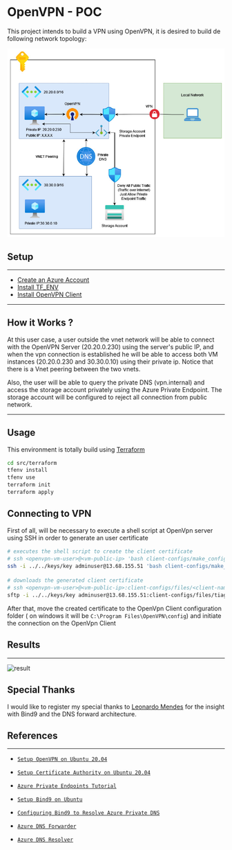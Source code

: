 # OpenVPN - POC

This project intends to build a VPN using OpenVPN, it is desired to build de following network topology:

![topology](./artifacts/OpenVPN.jpg)

## Setup
---

- [Create an Azure Account](https://azure.microsoft.com/en-us/free/)
- [Install TF_ENV](https://github.com/tfutils/tfenv)
- [Install OpenVPN Client](https://openvpn.net/client-connect-vpn-for-windows/)

---

## How it Works ?

At this user case, a user outside the vnet network will be able to connect with the OpenVPN Server (20.20.0.230) using the server's public IP, and when the vpn connection is established he will be able to access both VM instances (20.20.0.230 and 30.30.0.10) using their private ip. Notice that there is a Vnet peering between the two vnets.

Also, the user will be able to query the private DNS (vpn.internal) and access the storage account privately using the Azure Private Endpoint. The storage account will be configured to reject all connection from public network.

---

## Usage

This environment is totally build using [Terraform](https://www.terraform.io/)

```bash
cd src/terraform
tfenv install
tfenv use
terraform init
terraform apply
```

## Connecting to VPN

First of all, will be necessary to execute a shell script at OpenVpn server using SSH in order to generate an user certificate

```bash
# executes the shell script to create the client certificate
# ssh <openvpn-vm-user>@<vm-public-ip> 'bash client-configs/make_config.sh <client-name>'
ssh -i ../../keys/key adminuser@13.68.155.51 'bash client-configs/make_config.sh tiago.missao'

# downloads the generated client certificate
# ssh <openvpn-vm-user>@<vm-public-ip>:client-configs/files/<client-name>.ovpn .
sftp -i ../../keys/key adminuser@13.68.155.51:client-configs/files/tiago.missao.ovpn .
```

After that, move the created certificate to the OpenVpn Client configuration folder ( on windows it will be `C:\Program Files\OpenVPN\config`) and initiate the connection on the OpenVpn Client

## Results
---

![result](./artifacts/result.gif)

## Special Thanks

I would like to register my special thanks to [Leonardo Mendes](https://github.com/leonardomoraesmendes) for the insight with Bind9 and the DNS forward architecture.

## References
---

- [`Setup OpenVPN on Ubuntu 20.04`](https://www.digitalocean.com/community/tutorials/how-to-set-up-and-configure-an-openvpn-server-on-ubuntu-20-04)

- [`Setup Certificate Authority on Ubuntu 20.04`](https://www.digitalocean.com/community/tutorials/how-to-set-up-and-configure-a-certificate-authority-ca-on-ubuntu-20-04)

- [`Azure Private Endpoints Tutorial`](https://jfarrell.net/2021/07/03/private-endpoints-with-terraform/)

- [`Setup Bind9 on Ubuntu`](https://linuxhint.com/install_bind9_ubuntu/) 

- [`Configuring Bind9 to Resolve Azure Private DNS`](https://stackoverflow.com/questions/55347781/is-it-possible-to-setup-dns-forwarding-using-bind9-that-translates-dns-suffix)

- [`Azure DNS Forwarder`](https://docs.microsoft.com/en-us/azure/private-link/private-endpoint-dns) 

- [`Azure DNS Resolver`](https://docs.microsoft.com/en-us/azure/virtual-network/what-is-ip-address-168-63-129-16)